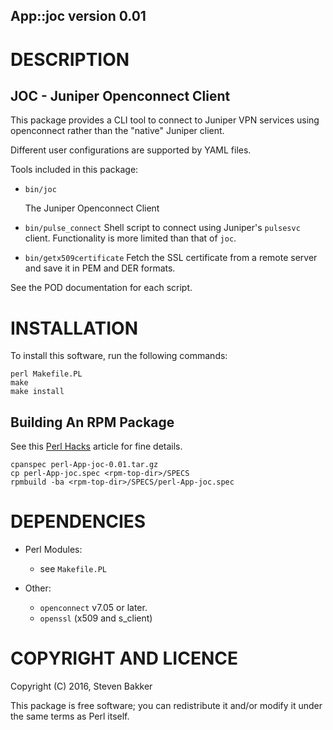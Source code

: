 ## App::joc version 0.01
 
# DESCRIPTION

## JOC - Juniper Openconnect Client

This package provides a CLI tool to connect to Juniper VPN services using openconnect rather than the "native" Juniper client.

Different user configurations are supported by YAML files.

Tools included in this package:

  * `bin/joc`

     The Juniper Openconnect Client

  * `bin/pulse_connect`
    Shell script to connect using Juniper's `pulsesvc` client.
    Functionality is more limited than that of `joc`.

  * `bin/getx509certificate`
    Fetch the SSL certificate from a remote server and save it in PEM and DER formats.

See the POD documentation for each script.

# INSTALLATION
 
To install this software, run the following commands:

    perl Makefile.PL
    make
    make install

## Building An RPM Package

See this [Perl Hacks](http://perlhacks.com/2015/10/build-rpms-of-cpan-modules/) article for fine details.

    cpanspec perl-App-joc-0.01.tar.gz
    cp perl-App-joc.spec <rpm-top-dir>/SPECS
    rpmbuild -ba <rpm-top-dir>/SPECS/perl-App-joc.spec

# DEPENDENCIES
 
  * Perl Modules:
    - see `Makefile.PL`

  * Other:
	- `openconnect` v7.05 or later.
	- `openssl` (x509 and s_client)
 
# COPYRIGHT AND LICENCE
 
Copyright (C) 2016, Steven Bakker _<sb AT monkey-mind DOT net>_
 
This package is free software; you can redistribute it and/or modify
it under the same terms as Perl itself.
